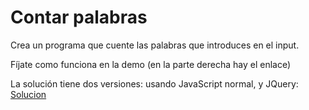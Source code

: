 # Contar palabras

Crea un programa que cuente las palabras que introduces en el input.

Fíjate como funciona en la demo (en la parte derecha hay el enlace)

La solución tiene dos versiones: usando JavaScript normal, y JQuery:
[Solucion](https://github.com/Formate-con-Altia/word-count-tool/tree/solucion)
